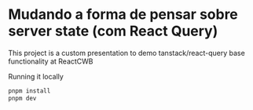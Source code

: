 # Mudando a forma de pensar sobre server state (com React Query)

This project is a custom presentation to demo tanstack/react-query base functionality at ReactCWB

Running it locally

```sh
pnpm install
pnpm dev
```